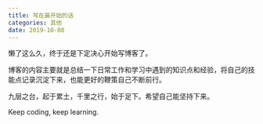 ```yaml
---
title: 写在最开始的话
categories: 其他
date: 2019-10-08
---
```


懒了这么久，终于还是下定决心开始写博客了。

博客的内容主要就是总结一下日常工作和学习中遇到的知识点和经验，将自己的技能点记录沉淀下来，也能更好的鞭策自己不断前行。

九层之台，起于累土，千里之行，始于足下。希望自己能坚持下来。

Keep coding, keep learning.
